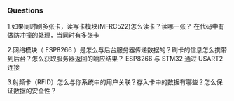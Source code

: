 
### Questions


1.如果同时刷多张卡，读写卡模块(MFRC522)怎么读卡？读哪一张？
在代码中有做防冲撞的处理，当同时有多张卡




2.网络模块（ ESP8266 ）是怎么与后台服务器传递数据的？刷卡的信息怎么携带到后台？怎么获取服务器返回的响应结果？
ESP8266 与 STM32 通过 USART2 连接














3.射频卡（RFID）怎么与你系统中的用户关联？存入卡中的数据有哪些？怎么保证数据的安全性？
